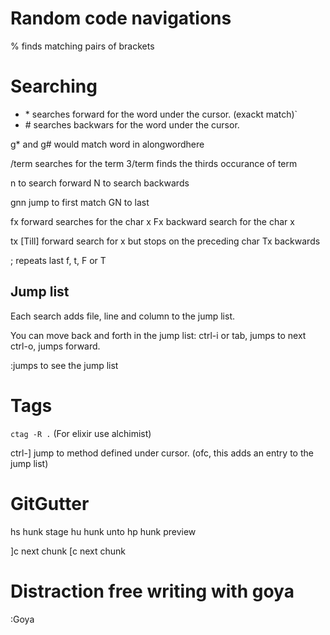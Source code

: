 # Random code navigations

% finds matching pairs of brackets

# Searching

- \* searches forward for the word under the cursor. (exackt match)`
- \# searches backwars for the word under the cursor.

g* and g# would match word in alongwordhere

/term searches for the term
3/term finds the thirds occurance of term

n to search forward
N to search backwards

gnn jump to first match
GN to last

fx forward searches for the char x
Fx backward search for the char x

tx [Till] forward search for x but stops on the preceding char
Tx backwards

; repeats last f, t, F or T

## Jump list

Each search adds file, line and column to the jump list.

You can move back and forth in the jump list:
ctrl-i or tab, jumps to next
ctrl-o, jumps forward.

:jumps to see the jump list

# Tags

`ctag -R .`
(For elixir use alchimist)

ctrl-] jump to method defined under cursor.
(ofc, this adds an entry to the jump list)

# GitGutter

<leader>hs hunk stage
<leader>hu hunk unto
<leader>hp hunk preview

]c next chunk
[c next chunk

# Distraction free writing with goya

:Goya
